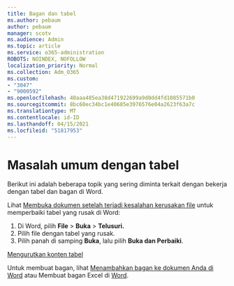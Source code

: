 ```yaml
---
title: Bagan dan tabel
ms.author: pebaum
author: pebaum
manager: scotv
ms.audience: Admin
ms.topic: article
ms.service: o365-administration
ROBOTS: NOINDEX, NOFOLLOW
localization_priority: Normal
ms.collection: Adm_O365
ms.custom:
- "3047"
- "9000592"
ms.openlocfilehash: 40aaa485ea38d471922699a9d0dd4fd1085571b0
ms.sourcegitcommit: 8bc60ec34bc1e40685e3976576e04a2623f63a7c
ms.translationtype: MT
ms.contentlocale: id-ID
ms.lasthandoff: 04/15/2021
ms.locfileid: "51817953"
---
```

# <a name="common-issues-with-tables"></a>Masalah umum dengan tabel 

Berikut ini adalah beberapa topik yang sering diminta terkait dengan bekerja dengan tabel dan bagan di Word.

Lihat [Membuka dokumen setelah terjadi kesalahan kerusakan file](https://support.office.com/article/47df9d48-2165-4411-a699-1786ac734bc3) untuk memperbaiki tabel yang rusak di Word:

 1. Di Word, pilih **File**  >  **Buka**  >  **Telusuri.**
 2. Pilih file dengan tabel yang rusak.
 3. Pilih panah di samping **Buka**, lalu pilih **Buka dan Perbaiki**.

[Mengurutkan konten tabel](https://support.office.com/article/F8392477-4613-49CD-ABA6-7C2E48F1D91F)

Untuk membuat bagan, lihat [Menambahkan bagan ke dokumen Anda di Word](https://support.office.com/article/ff48e3eb-5e04-4368-a39e-20df7c798932) atau Membuat bagan Excel di [Word](https://support.office.com/article/11A7D2F0-4487-4A9B-BBC6-D50916CD4A57).